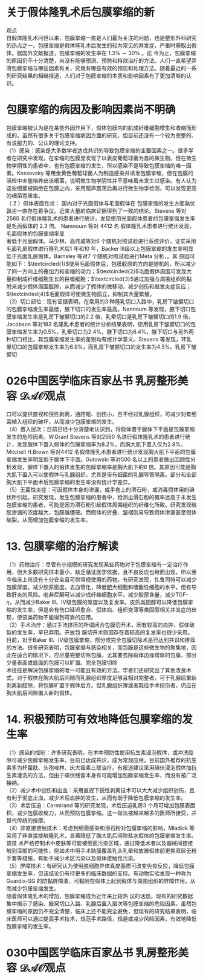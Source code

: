 # 关于假体隆乳术后包膜挛缩的新  
观点  
自假体隆乳术问世以来，包膜挛缩一直是人们最为关注的问题，也是整形外科研究的热点之一。包膜挛缩是假体隆乳术后发生的较为常见的并发症，严重时需取出假体。据国外文献报道，包膜挛缩的发生率在 $1.3\%\sim30\%$ 。迄 今为止，包膜挛缩的原因仍不十分清楚，尚没有能够预测、预防和特效治疗的方法。人们一直希望弄清包膜挛缩与哪些因素有关，究竟有哪些有效的预防和处理方法。随着最近的一系列研究结果的相继报道，人们对于包膜挛缩的本质和影响因素有了更加清晰的认识。  
#  包膜挛缩的病因及影响因素尚不明确  
包膜挛缩被认为是在某些外因作用下，假体包膜内的肌成纤维细胞增生和收缩而形成的。虽然有很多关于包膜挛缩病因方面的研究，但目前还没有一个较为完整的、有说服力的、公认的理论支持。  
（1）感染：感染是大多数学者达成共识的导致包膜挛缩的主要因素之一。很多学者在研究中发现，在挛缩的包膜里发现了以表皮葡萄球菌为首的微生物。但在微生物学阴性的患者中，也有包膜挛缩的发生，所以感染不是导致包膜挛缩的唯一因素。Kossovsky 等用金黄色葡萄球菌人为制造感染并诱发包膜挛缩，但在包膜的活检中未能培养出该细菌，说明微生物学阴性并不意味着未发生过感染。有人认为这些细菌被隔绝在包膜之内，采用超声震荡后再进行微生物学检测，可以发现更高的细菌寄居率。  
（ 2 ）假体表面性状： 国内对于光面假体与毛面假体在 包膜挛缩的发生方面孰优孰劣一直存在着争议。近来大量的临床证据得到了一致的结论。Stevens 等对2560 名行假体隆乳术的患者进行统计，发现使用光面假体患者的包膜挛缩发生率是毛面假体的 2.3  倍。 Namnoum  等对 4412  名 假体隆乳术患者进行统计发现，毛面假体的包膜挛缩率显  
著低于光面假体。马少林、高伟成等对6 个随机对照试验进行系统评价，证实采用毛面乳房假体进行隆乳术后1 年和10 年，Backer Ⅲ级以上包膜挛缩的发生率明显低于光面乳房假体。Barnsley 等对7 个随机对照试验进行Meta 分析，。其 原因可能如下：$\textcircled{1}$使用毛面假体后，包膜胶原的方向是随机的，所以减少了同一方向上的叠加力和挛缩的动力；$\textcircled{2}$毛面假体周围可发现大量抑制成纤维细胞生长的巨噬细胞；$\textcircled{3}$通过加强与周围组织的黏附来减少假体周围腔隙，从而减少了假体的微移动，减少创伤和继发炎症反应；$\textcircled{4}$毛面假体可使微生物孤立，抑制其大量繁殖。  
（3）切口部位：现有证据表明，在常用的3 种隆乳切口入路中，乳房下皱襞切口的包膜挛缩发生率最低，腋下切口的发生率最高。Nannoum 等发现，腋下切口包膜挛缩发生率是乳房下皱襞切口的2.2 倍，乳晕切口是乳房下皱襞切口的1.9 倍。Jacobson 等对183 名隆乳术患者的统计分析结果表明，使用乳房下皱襞切口的包膜挛缩发生率为$0.5\%$，乳晕切口为$2.4\%$，腋下切口为$6.4\%$，腋下切口与另外两种切口相比，其包膜挛缩发生率的差别均有统计学意义。Stevens 等发现，环乳晕切口的包膜挛缩发生率为$6.9\%$，而乳房下皱襞切口的发生率为$4.5\%$。乳房下皱襞切  
# 026中国医学临床百家丛书 乳房整形美容  $\mathcal{D A O}$观点  
口可以提供直视和锐性剥离，通路短、创伤小，且不经过乳腺组织，可减少对有细菌植入组织的破坏，从而减少包膜挛缩的发生。  
（4）置入层次：目前已经十分清楚地认识到，将假体置于腺体下平面是包膜挛缩发生的危险因素。W.Grant Stevens 等对2560 名进行假体隆乳术的患者进行统计，发现腺体下置入假体的包膜挛缩率为$8.2\%$，而胸大肌下置入仅为$2.8\%$。Mitchell H.Brown 等对4412 名假体隆乳术患者进行统计发现胸大肌下平面的包膜挛缩发生率明显低于腺体下平面。Gutowski 等对500 名以上的患者做出回顾性分析发现，腺体下置入的假体发生的包膜挛缩率是胸大肌下的8 倍。其原因可能是胸大肌下置入可以使假体与乳腺组织，尤其是带有细菌的乳腺导管隔离。部分和全部胸大肌下平面术后包膜挛缩的发生率没有统计学差异。  
（5）无菌性炎症：可因假体本身的渗漏，或手套上的滑石粉，或消毒假体用的碘伏所引起。研究发现，发生包膜挛缩的患者中，检测出滑石粉的概率远高于未发生包膜挛缩的患者，可能是因为滑石粉引起假体周围组织的纤维化所致。研究发现硅胶渗漏的浓度越大，包膜越僵硬。而假体的折叠、皱褶则易导致假体渗漏甚至假体破裂，从而增加包膜挛缩的发生率。  
# 13.  包膜挛缩的治疗解读  
（1）药物治疗：尽管有小规模的研究发现某些药物对于包膜挛缩有一定治疗作用，但大多数研究样本量小，缺乏循证医学依据，且不良反应也继而出现，所以至今临床上尚没有十分安全且可供常规使用的药物。有研究发现，扎鲁司特可以减少包膜厚度，减少胶原密度，去血管化，降低肥大细胞和嗜酸性细胞的水平，但有导致肝炎的风险。吡非尼酮可以减少成纤维细胞水平，减少胶原含量，减少TGF-$\eta$，从而减少Baker Ⅲ、Ⅳ级包膜的厚度以及复发率。皮质类固醇可以降低包膜挛缩的发生率，但是会有伤口延迟愈合、假体疝、组织变薄等类固醇相关并发症的出现，使该类药物不能得到可靠的应用。  
（2）手术治疗：通过手法挤压的所谓闭合包膜切开术，因有较高的血肿、假体破裂的发生率，早已弃用。开放包 膜切开术则因存在着较高的复发率也很少采用。目前，对于Baker Ⅲ、Ⅳ级包膜挛缩，部分或完全包膜切除术是已达到共识和推荐的方法。很多研究表明，包膜挛缩与感染相关，而包膜是这些微生物的聚集地，因此在适合的情况下，应尽量完整切除包膜，尤其要去除假体边缘增厚的包膜，部分少量表面或底面的包膜可以旷置。完全包膜切除  
术往往是解决包膜挛缩的唯一可能且有效的方法。学者们还研究出了其他改良术式。对于假体在胸大肌后间隙而乳腺组织厚度足够且相对完整者，可于乳腺后重新剥离新腔隙，将包膜旷置于假体后方。但乳腺组织薄或者既往手术损伤者，仍应在胸大肌后间隙置入新的假体。  
# 14.  积极预防可有效地降低包膜挛缩的发 生率  
（1）感染的控制：许多研究表明，在术中预防性使用抗生素浸泡假体，或冲洗腔隙可减少包膜挛缩发生率，目前已达成共识，成为常规应用。目前国外推荐的抗生素多为杆菌肽、头孢唑林、庆大霉素三联治疗。有报道建议采用碘伏浸泡假体加抗生素灌洗的方法，但由于碘伏残留本身有可能增加包膜挛缩发生率，而没有被广泛接纳。  
（2）减少术中创伤和出血：采用直视下锐性剥离技术可以大大减少组织创伤，且有利于彻底止血，减少术后血肿的发生，从而有助于降低包膜挛缩的发生率。  
（3）术后压迫：Carmirand 等的研究发现，术后压迫乳房3 个月可增加包膜表面积，减少包膜收缩力，从而预防包膜挛缩。这一做法被越来越多的医师所接受，并替代传统的按摩。  
（4）非直接接触技术：考虑到细菌感染和滑石粉对包膜挛缩的影响，Mladick 等采用了非直接接触隆乳术，显著降低了胸大肌后间隙盐水假体的包膜挛缩发生率。该技 术严格控制术中皮肤等可能被细菌污染区域，通过降低术者以及器械间接接触到深部的可能性，例如术中用手术贴膜覆盖乳头乳晕和放置假体前更换双层无粉手套等措施，有助于减少术区污染以及假体接触性污染。  
（5）屏障技术：有研究认为使用脱细胞异体真皮基质可改变免疫反应，降低包膜挛缩发生率，但该结论仍有待更多的临床数据的支持。有动物实验发现一种称为Guardix-SG 的防黏屏障液，可黏附在假体上起到假体与周围组织的屏障作用，从而减少包膜挛缩发生。  
随着假体隆乳术的增加，包膜挛缩成为近年来比较热 议的话题。现有的研究数据集中揭示了感染、腋窝切口入路、乳腺后置入层次等包膜挛缩的危险因素。虽然包膜挛缩的原因仍不完全清楚，临床上还不能完全避免，但现有的研究结果表明，临床医师可以通过提高手术技术，规范手术路径，规避或减少风险因素，有效地降低包膜挛缩的发生率。  
# 030中国医学临床百家丛书 乳房整形美容  $\mathcal{D A O}$观点  
